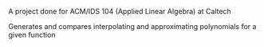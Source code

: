 A project done for ACM/IDS 104 (Applied Linear Algebra) at Caltech

Generates and compares interpolating and approximating polynomials for a given function
